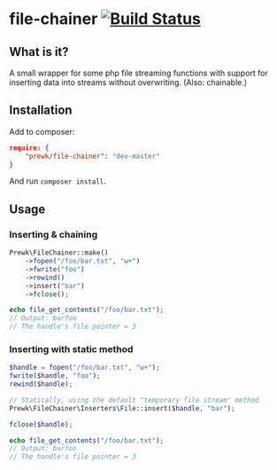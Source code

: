 file-chainer [![Build Status](https://travis-ci.org/prewk/file-chainer.svg?branch=master)](https://travis-ci.org/prewk/file-chainer)
============
## What is it?
A small wrapper for some php file streaming functions with support for inserting data into streams without overwriting. (Also: chainable.)

## Installation
Add to composer:

````json
require: {
    "prewk/file-chainer": "dev-master"
}
````

And run `composer install`.

## Usage

### Inserting & chaining

````php
Prewk\FileChainer::make()
    ->fopen("/foo/bar.txt", "w+")
    ->fwrite("foo")
    ->rewind()
    ->insert("bar")
    ->fclose();

echo file_get_contents("/foo/bar.txt");
// Output: barfoo
// The handle's file pointer = 3
````

### Inserting with static method
````php
$handle = fopen("/foo/bar.txt", "w+");
fwrite($handle, "foo");
rewind($handle);

// Statically, using the default "temporary file stream" method
Prewk\FileChainer\Inserters\File::insert($handle, "bar");

fclose($handle);

echo file_get_contents("/foo/bar.txt");
// Output: barfoo
// The handle's file pointer = 3
````

